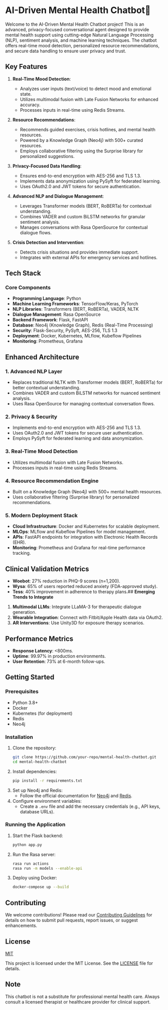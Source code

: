 
# **AI-Driven Mental Health Chatbot🤖**

Welcome to the AI-Driven Mental Health Chatbot project! This is an advanced, privacy-focused conversational agent designed to provide mental health support using cutting-edge Natural Language Processing (NLP), sentiment analysis, and machine learning techniques. The chatbot offers real-time mood detection, personalized resource recommendations, and secure data handling to ensure user privacy and trust.


## **Key Features**

1. **Real-Time Mood Detection**:
   - Analyzes user inputs (text/voice) to detect mood and emotional state.
   - Utilizes multimodal fusion with Late Fusion Networks for enhanced accuracy.
   - Processes inputs in real-time using Redis Streams.

2. **Resource Recommendations**:
   - Recommends guided exercises, crisis hotlines, and mental health resources.
   - Powered by a Knowledge Graph (Neo4j) with 500+ curated resources.
   - Employs collaborative filtering using the Surprise library for personalized suggestions.

3. **Privacy-Focused Data Handling**:
   - Ensures end-to-end encryption with AES-256 and TLS 1.3.
   - Implements data anonymization using PySyft for federated learning.
   - Uses OAuth2.0 and JWT tokens for secure authentication.

4. **Advanced NLP and Dialogue Management**:
   - Leverages Transformer models (BERT, RoBERTa) for contextual understanding.
   - Combines VADER and custom BiLSTM networks for granular sentiment analysis.
   - Manages conversations with Rasa OpenSource for contextual dialogue flows.

5. **Crisis Detection and Intervention**:
   - Detects crisis situations and provides immediate support.
   - Integrates with external APIs for emergency services and hotlines.
## **Tech Stack**
### **Core Components**
- **Programming Language**: Python
- **Machine Learning Frameworks**: TensorFlow/Keras, PyTorch
- **NLP Libraries**: Transformers (BERT, RoBERTa), VADER, NLTK
- **Dialogue Management**: Rasa OpenSource
- **Backend Framework**: Flask, FastAPI
- **Database**: Neo4j (Knowledge Graph), Redis (Real-Time Processing)
- **Security**: Flask-Security, PySyft, AES-256, TLS 1.3
- **Deployment**: Docker, Kubernetes, MLflow, Kubeflow Pipelines
- **Monitoring**: Prometheus, Grafana
## **Enhanced Architecture**

### **1. Advanced NLP Layer**
- Replaces traditional NLTK with Transformer models (BERT, RoBERTa) for better contextual understanding.
- Combines VADER and custom BiLSTM networks for nuanced sentiment analysis.
- Uses Rasa OpenSource for managing contextual conversation flows.

### **2. Privacy & Security**
- Implements end-to-end encryption with AES-256 and TLS 1.3.
- Uses OAuth2.0 and JWT tokens for secure user authentication.
- Employs PySyft for federated learning and data anonymization.

### **3. Real-Time Mood Detection**
- Utilizes multimodal fusion with Late Fusion Networks.
- Processes inputs in real-time using Redis Streams.

### **4. Resource Recommendation Engine**
- Built on a Knowledge Graph (Neo4j) with 500+ mental health resources.
- Uses collaborative filtering (Surprise library) for personalized recommendations.

### **5. Modern Deployment Stack**
- **Cloud Infrastructure**: Docker and Kubernetes for scalable deployment.
- **MLOps**: MLflow and Kubeflow Pipelines for model management.
- **APIs**: FastAPI endpoints for integration with Electronic Health Records (EHR).
- **Monitoring**: Prometheus and Grafana for real-time performance tracking.

## **Clinical Validation Metrics**
- **Woebot**: 27% reduction in PHQ-9 scores (n=1,200).
- **Wysa**: 65% of users reported reduced anxiety (FDA-approved study).
- **Tess**: 40% improvement in adherence to therapy plans.## **Emerging Trends to Integrate**
1. **Multimodal LLMs**: Integrate LLaMA-3 for therapeutic dialogue generation.
2. **Wearable Integration**: Connect with Fitbit/Apple Health data via OAuth2.
3. **AR Interventions**: Use Unity3D for exposure therapy scenarios.


## **Performance Metrics**
- **Response Latency**: <800ms.
- **Uptime**: 99.97% in production environments.
- **User Retention**: 73% at 6-month follow-ups.

## **Getting Started**
### **Prerequisites**
- Python 3.8+
- Docker
- Kubernetes (for deployment)
- Redis
- Neo4j

### **Installation**
1. Clone the repository:
   ```bash
   git clone https://github.com/your-repo/mental-health-chatbot.git
   cd mental-health-chatbot
   ```
2. Install dependencies:
   ```bash
   pip install -r requirements.txt
   ```
3. Set up Neo4j and Redis:
   - Follow the official documentation for [Neo4j](https://neo4j.com/docs/) and [Redis](https://redis.io/docs/).
4. Configure environment variables:
   - Create a `.env` file and add the necessary credentials (e.g., API keys, database URLs).

### **Running the Application**
1. Start the Flask backend:
   ```bash
   python app.py
   ```
2. Run the Rasa server:
   ```bash
   rasa run actions
   rasa run -m models --enable-api
   ```
3. Deploy using Docker:
   ```bash
   docker-compose up --build
   ```
## **Contributing**
We welcome contributions! Please read our [Contributing Guidelines](CONTRIBUTING.md) for details on how to submit pull requests, report issues, or suggest enhancements.

## **License**

[MIT](https://choosealicense.com/licenses/mit/)

This project is licensed under the MIT License. See the [LICENSE](LICENSE) file for details.

## **Note**
This chatbot is not a substitute for professional mental health care. Always consult a licensed therapist or healthcare provider for clinical support. 

